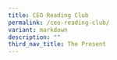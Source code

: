 ```yaml
---
title: CEO Reading Club
permalink: /ceo-reading-club/
variant: markdown
description: ""
third_nav_title: The Present
---
```

